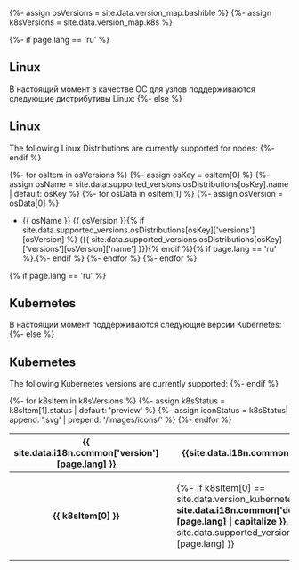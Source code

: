 {%- assign osVersions = site.data.version_map.bashible  %}
{%- assign k8sVersions = site.data.version_map.k8s  %}

{%- if page.lang == 'ru' %}
## Linux

В настоящий момент в качестве ОС для узлов поддерживаются следующие дистрибутивы Linux:
{%- else %}
## Linux

The following Linux Distributions are currently supported for nodes:
{%- endif %}

{%- for osItem in osVersions %}
{%- assign osKey = osItem[0] %}
{%- assign osName = site.data.supported_versions.osDistributions[osKey].name | default: osKey  %}
{%- for osData in osItem[1] %}
{%- assign osVersion = osData[0]  %}
- {{ osName }} {{ osVersion }}{% if site.data.supported_versions.osDistributions[osKey]['versions'][osVersion] %} ({{ site.data.supported_versions.osDistributions[osKey]['versions'][osVersion]['name'] }}){% endif %}{% if page.lang == 'ru' %}.{%- endif %}
{%- endfor %}
{%- endfor %}

{% if page.lang == 'ru' %}
## Kubernetes

В настоящий момент поддерживаются следующие версии Kubernetes:
{%- else %}
## Kubernetes

The following Kubernetes versions are currently supported:
{%- endif %}
<table>
<thead>
    <tr>
      <th style="text-align: center">{{ site.data.i18n.common['version'][page.lang] }}</th>
      <th style="text-align: center" colspan="2">{{site.data.i18n.common['status'][page.lang] }}</th>
    </tr>
</thead>
<tbody>
{%- for k8sItem in k8sVersions %}
{%- assign k8sStatus = k8sItem[1].status | default: 'preview' %}
{%- assign iconStatus = k8sStatus| append: '.svg' | prepend: '/images/icons/' %}
<tr>
  <td style="text-align: center; font-weight:bold">{{ k8sItem[0] }}</td>
  <td style="text-align: center">
    <img src="{{ iconStatus }}" alt="" />
  </td>
  <td style="text-align: left">
    <p>{%- if k8sItem[0] == site.data.version_kubernetes.default %}<strong>{{ site.data.i18n.common['default_version'][page.lang] | capitalize }}.</strong> {% endif %}
    {{ site.data.supported_versions.k8s_statuses[k8sStatus][page.lang] }}</p>
  </td>
</tr>
{%- endfor %}
</tbody>
</table>
